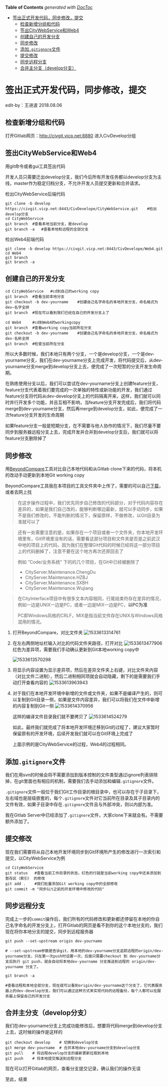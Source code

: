 <!-- START doctoc generated TOC please keep comment here to allow auto update -->
<!-- DON'T EDIT THIS SECTION, INSTEAD RE-RUN doctoc TO UPDATE -->
**Table of Contents**  *generated with [DocToc](https://github.com/thlorenz/doctoc)*

- [签出正式开发代码，同步修改，提交](#%E7%AD%BE%E5%87%BA%E6%AD%A3%E5%BC%8F%E5%BC%80%E5%8F%91%E4%BB%A3%E7%A0%81%E5%90%8C%E6%AD%A5%E4%BF%AE%E6%94%B9%E6%8F%90%E4%BA%A4)
  - [检查新增分组和代码](#%E6%A3%80%E6%9F%A5%E6%96%B0%E5%A2%9E%E5%88%86%E7%BB%84%E5%92%8C%E4%BB%A3%E7%A0%81)
  - [签出CityWebService和Web4](#%E7%AD%BE%E5%87%BAcitywebservice%E5%92%8Cweb4)
  - [创建自己的开发分支](#%E5%88%9B%E5%BB%BA%E8%87%AA%E5%B7%B1%E7%9A%84%E5%BC%80%E5%8F%91%E5%88%86%E6%94%AF)
  - [同步修改](#%E5%90%8C%E6%AD%A5%E4%BF%AE%E6%94%B9)
  - [添加`.gitignore`文件](#%E6%B7%BB%E5%8A%A0gitignore%E6%96%87%E4%BB%B6)
  - [提交修改](#%E6%8F%90%E4%BA%A4%E4%BF%AE%E6%94%B9)
  - [同步远程分支](#%E5%90%8C%E6%AD%A5%E8%BF%9C%E7%A8%8B%E5%88%86%E6%94%AF)
  - [合并主分支（develop分支）](#%E5%90%88%E5%B9%B6%E4%B8%BB%E5%88%86%E6%94%AFdevelop%E5%88%86%E6%94%AF)

<!-- END doctoc generated TOC please keep comment here to allow auto update -->

# 签出正式开发代码，同步修改，提交

edit-by：王进波 2018.08.06


## 检查新增分组和代码

打开Gitlab网页：http://civgit.vicp.net:8880  进入CivDevelop分组


## 签出CityWebService和Web4

用git命令或者gui工具签出代码

开发人员只需要迁出develop分支，我们今后所有开发任务都以develop分支为主线，master作为稳定归档分支，不允许开发人员提交更新和合并请求。

检出CityWebService后端代码

```shell
git clone -b develop https://civgit.vicp.net:8443/CivDevelope/CityWebService.git	#检出develop分支
cd CityWebService 
git branch	#查看本地当前分支，是develop
git branch -a	#查看本地和远程的全部分支
```

检出Web4前端代码

```shell
git clone -b develop https://civgit.vicp.net:8443/CivDevelope/Web4.git	
cd Web4
git branch
git branch -a
```



## 创建自己的开发分支

```shell
cd CityWebService	#cd到自己的working copy
git branch	#查看当前本地分支
git checkout -b dev-yourname	#创建自己名字命名的本地开发分支，命名格式为dev—名字全拼
git branch	#现在可以看到我们已经在自己的开发分支上了
```

```SHELL
cd Web4		#cd到Web4的workingcopy
git branch	#查看working copy当前所在分支
git checkout -b dev-yourname	#创建自己名字命名的本地开发分支，命名格式为dev-名称全拼
git branch	#检查当前所在分支
```

所以大多数时候，我们本地只有两个分支，一个是develop分支，一个是dev-yourname分支，我们在dev-yourname分支上完成开发，将代码提交后，从dev-yourname分支merge到develop分支上去，便完成了一次短暂的分支开发生命周期。

在熟练使用分支以后，我们可以尝试在dev-yourname分支上创建feature分支，feature分支代表着我们要完成的一次单独的特性或新功能的开发，我们通过feature分支将代码从dev-develop分支上的代码隔离开来，这样，我们就可以同时并行开发多个功能，并且互相不影响，当feature分支开发完成后，我们将代码merge到dev-yourname分支，然后再merge到develop分支，如此，便完成了一次feature分支开发的生命周期

如果feature分支一般是短期分支，在不需要与他人协作的情况下，我们尽量不要同步到服务器远程分支上去，完成开发并合并到develop分支后，我们就可以将feature分支删除掉了

## 同步修改

用[BeyondCompare](https://civgit.vicp.net:8443/wangjinbo/Svn-to-Git/blob/master/%E5%B7%A5%E5%85%B7/Beyond%20CompareHA.7z)工具对比自己本地代码和从Gitlab clone下来的代码，将本机的改动手动更新到本地Git working copy

BeyondCompare工具我在本项目的工具文件夹中上传了，需要的可以自己[下载](https://civgit.vicp.net:8443/wangjinbo/Svn-to-Git/blob/master/%E5%B7%A5%E5%85%B7/Beyond%20CompareHA.7z)，或者去网上找

> 在这步操作过程中，我们优先同步自己修改的代码部分，对于代码内容存在差异的，如果是我们自己改的，能够判断哪边最新，就可以手动同步，如果不是我们修改的，不能判断的情况下，保留原样，不做修改，以Git目录为准就可以了



> 还有一处需要注意的是，如果存在一个项目或者一个文件夹，你本地开发环境里有，Git环境里没有的话，需要看这部分项目和文件夹是否是之前武汉中地的项目上的代码，因为我们在整理Git代码的时候已经将这一部分项目上的代码删掉了，注意不要在这个地方再次还原回去了
>
> 例如 ”Code/业务系统“ 下的的几个项目，在Git中已经被删除了
>
> - CityServer.Maintenance.ChengDu
> - CityServer.Maintenance.HZBJ
> - CityServer.Maintenance.SXBH
> - CityServer.Maintenance.Wujiang



> 在CityInterface项目中有很多文本内容相同，行尾结束符存在差异的情况，例如一边是UNIX一边是PC，或者一边是MIX一边是PC，**以PC为准**
>
> PC即Windows风格的CRLF，MIX是指当前文件存在UNIX与Windows风格混用的情况。

1. 打开BeyondCompare，对比文件夹
   ![1533613314761](imgs/1533613314761.png)

2. 在左右两侧地址栏输入对比的代码文件夹路径，打开对比
   ![1533613477906](imgs/1533613477906.png)
   红色为差异项，需要我们手动确认更新到Git本地working copy中

   ![1533613570298](imgs/1533613570298.png)

3. 将显示内容设置为显示差异项，然后在差异文件夹上右键，对比文件夹内容（对比文件二进制），然后二进制相同项就会自动隐藏，剩下的是需要我们手动打开查看内容的
   ![1533613963943](imgs/1533614043956.png)

4. 对于我们在本地开发环境中新增的文件或文件夹，如果不是编译产生的，则可以复制到Git目录一侧，如果是文件内容差异，我们可以将我们在文件中新增的内容复制到Git一侧
   ![1533614370956](imgs/1533614370956.png)

   

   这样的编译文件目录我们就不要拷贝了
   ![1533614524279](imgs/1533614524279.png)

   如此，最终我们就完成了将本地开发环境迁移到Git的过程了，建议大家暂时保留原有的开发环境，后续开发我们就可以在Git环境上完成了

   上面示例的是CityWebService的过程，Web4的过程相同。

   

## 添加`.gitignore`文件

   我们在用svn的时候会将不需要添加到版本控制的文件类型通过ignore列表排除掉，在git里面也有相应的机制，需要我们去手动添加和编辑`.gitignore`文件。

   `.gitignore`文件一般位于我们Git工作目录的根目录中，也可以存在于子目录下，左右域也是层级嵌套的，每个`.gitignore`文件对它当前所在目录及其子目录内的文件有效，如果子目录中存在`.gitignore`文件且与外部冲突，则以内部为准。

   我在Gitlab Server中已经添加了`.gitignore`文件，大家clone下来就会有。不需要额外添加了。

   

## 提交修改

   现在我们需要将从自己本地开发环境同步到Git环境所产生的修改进行一次索引和提交，以CityWebService为例

   ```shell
   cd CityWebService
   git status	#查看当前工作目录的状态，红色的行就是当前working copy中还未添加到暂存区（索引） 的修改
   git add .	#我们批量添加Git working copy中的全部修改
   git commit -m "同步Git之前的开发环境中修改的代码"
   ```

## 同步远程分支

完成上一步的`commit`操作后，我们所有的代码修改和更新都还停留在本地的你自己名字命名的开发分支上，打开Gitlab的网页是看不到你的这个本地分支的，我们现在将你本地分支的提交，同步到远程服务器

```shell
git push --set-upstream origin dev-yourname	

# --set-upstream参数是告诉git，用本地的dev-yourname分支追踪远程的origin/dev-yourname分支，只在第一次push时设置一次，后面只需要checkout 到 dev-yourname分支后执行 git push，就会自动将本地dev-yourname 分支推送到远程的 origin/dev-yourname 分支了。

git branch -a	

#查看远程和本地全部分支，现在就可以看到origin/dev-yourname这个分支了，它代表服务器上的dev-develop分支，我们可以通过这种方式来实现代码的远程备份，每个人都可以在服务器上保留自己的开发分支
```



## 合并主分支（develop分支）

我们在dev-yourname分支上完成功能修改后，想要将代码merge到develop分支上去，这时候的操作是这样的

```shell
git checkout develop	# 切换到develop分支
git merge dev-yourname	# 合并本地dev-yourname分支到develop分支
git pull	# 将远程develop分支的最新更新拉取到本地
git push	# 将本地提交推送到远程分支
```

现在可以打开Gitlab的网页，查看分支提交记录，确认我们的操作无误

   

至此，结束
